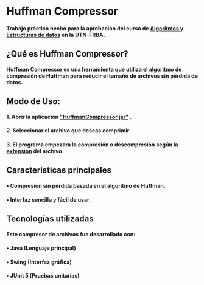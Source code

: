 # Huffman Compressor 
#### Trabajo práctico hecho para la aprobación del curso de <ins>Algoritmos y Estructuras de datos</ins> en la UTN-FRBA.

## ¿Qué es Huffman Compressor?
#### Huffman Compressor es una herramienta que utiliza el algoritmo de compresión de Huffman para reducir el tamaño de archivos sin pérdida de datos.

## Modo de Uso:
#### 1. Abrir la aplicación <ins>"HuffmanCompressor.jar"</ins> .
#### 2. Seleccionar el archivo que deseas comprimir.
#### 3. El programa empezara la compresión o descompresión según la <ins>extensión</ins> del archivo.

## Características principales
#### • Compresión sin pérdida basada en el algoritmo de Huffman.
#### • Interfaz sencilla y fácil de usar.

## Tecnologías utilizadas
#### Este compresor de archivos fue desarrollado con:
#### •  Java (Lenguaje principal)  
#### •  Swing (Interfaz gráfica)  
#### •  JUnit 5  (Pruebas unitarias)
